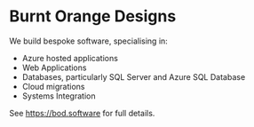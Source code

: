 # Burnt Orange Designs

We build bespoke software, specialising in:

- Azure hosted applications
- Web Applications
- Databases, particularly SQL Server and Azure SQL Database
- Cloud migrations
- Systems Integration

See <a href="https://bod.software" target="_blank">https://bod.software</a> for full details.
